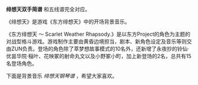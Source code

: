 

**绯想天双手简谱** 和五线谱完全对应。  
  
《绯想天》是游戏《东方绯想天》中的开场背景音乐。  
  
《东方绯想天 ～ Scarlet Weather
Rhapsody.》是以东方Project的角色为主题的对战型格斗游戏。游戏制作主要由黄昏边境担当，剧本、新角色设定及音乐等则交由ZUN负责。登场的角色除了萃梦想故事模式的10名外，还新增了永夜抄的铃仙·优昙华院·稲叶、花映冢的射命丸文以及小野冢小町，加上新登场的2名，总共有15名登场角色。  
  
下面是背景音乐 _绯想天钢琴谱_ ，希望大家喜欢。

